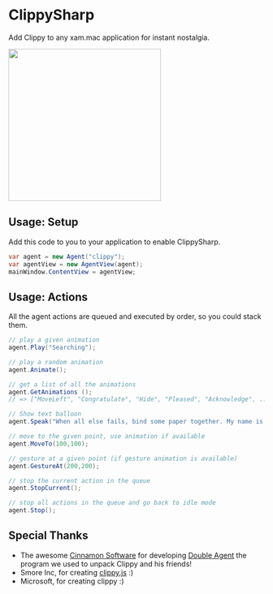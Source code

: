 # ClippySharp
Add Clippy to any xam.mac application for instant nostalgia.

<img src="https://raw.githubusercontent.com/netonjm/ClippySharp/master/images/clippysharp.png" width="300">

Usage: Setup
------------
Add this code to you to your application to enable ClippySharp.

```csharp
var agent = new Agent("clippy");
var agentView = new AgentView(agent);
mainWindow.ContentView = agentView;
```

Usage: Actions
--------------
All the agent actions are queued and executed by order, so you could stack them.

```csharp
// play a given animation
agent.Play("Searching");

// play a random animation
agent.Animate();

// get a list of all the animations
agent.GetAnimations ();
// => ["MoveLeft", "Congratulate", "Hide", "Pleased", "Acknowledge", ...]

// Show text balloon
agent.Speak("When all else fails, bind some paper together. My name is Clippy.");

// move to the given point, use animation if available
agent.MoveTo(100,100);

// gesture at a given point (if gesture animation is available)
agent.GestureAt(200,200);

// stop the current action in the queue
agent.StopCurrent();

// stop all actions in the queue and go back to idle mode
agent.Stop();
```

Special Thanks
--------------
* The awesome [Cinnamon Software](http://www.cinnamonsoftware.com/) for developing [Double Agent](http://doubleagent.sourceforge.net/)
the program we used to unpack Clippy and his friends!
* Smore Inc, for creating [clippy.js](https://github.com/smore-inc/clippy.js) :)
* Microsoft, for creating clippy :)

